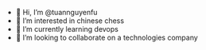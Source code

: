 - 👋 Hi, I’m @tuannguyenfu
- 👀 I’m interested in chinese chess
- 🌱 I’m currently learning devops
- 💞️ I’m looking to collaborate on a technologies company

<!---
tuannguyenfu/tuannguyenfu is a ✨ special ✨ repository because its `README.md` (this file) appears on your GitHub profile.
You can click the Preview link to take a look at your changes.
--->
